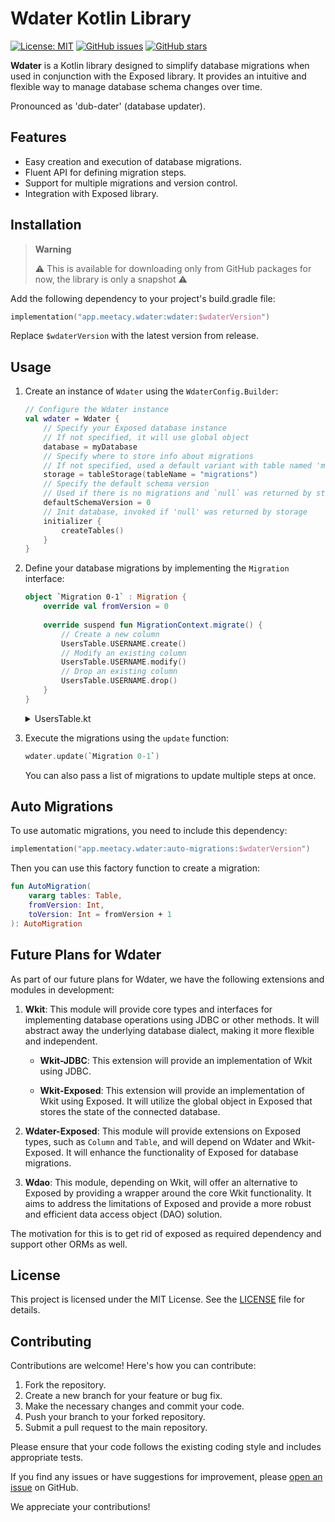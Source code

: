Wdater Kotlin Library
=====================

[![License: MIT](https://img.shields.io/badge/License-MIT-green.svg)](https://opensource.org/licenses/MIT) 
[![GitHub issues](https://img.shields.io/github/issues/meetacy/wdater.svg)](https://github.com/meetacy/wdater/issues) 
[![GitHub stars](https://img.shields.io/github/stars/meetacy/wdater.svg)](https://github.com/meetacy/wdater/stargazers)

**Wdater** is a Kotlin library designed to simplify database migrations when used in conjunction with the Exposed library. It provides an intuitive and flexible way to manage database schema changes over time.

Pronounced as 'dub-dater' (database updater).

Features
--------

*   Easy creation and execution of database migrations.
*   Fluent API for defining migration steps.
*   Support for multiple migrations and version control.
*   Integration with Exposed library.

Installation
------------

> **Warning**
> 
> ⚠️ This is available for downloading only from 
> GitHub packages for now, the library is only a snapshot ⚠️

Add the following dependency to your project's build.gradle file:

```kts
implementation("app.meetacy.wdater:wdater:$wdaterVersion")
```

Replace `$wdaterVersion` with the latest version from release.

Usage
-----

1.  Create an instance of `Wdater` using the `WdaterConfig.Builder`:

    ```kotlin
    // Configure the Wdater instance 
    val wdater = Wdater { 
        // Specify your Exposed database instance
        // If not specified, it will use global object
        database = myDatabase 
        // Specify where to store info about migrations
        // If not specified, used a default variant with table named 'migrations' 
        storage = tableStorage(tableName = "migrations")
        // Specify the default schema version
        // Used if there is no migrations and `null` was returned by storage
        defaultSchemaVersion = 0
        // Init database, invoked if 'null' was returned by storage
        initializer { 
            createTables() 
        }
    }
    ```

2.  Define your database migrations by implementing the `Migration` interface:

    ```kotlin
    object `Migration 0-1` : Migration { 
        override val fromVersion = 0 
        
        override suspend fun MigrationContext.migrate() {
            // Create a new column
            UsersTable.USERNAME.create() 
            // Modify an existing column
            UsersTable.USERNAME.modify()
            // Drop an existing column
            UsersTable.USERNAME.drop()
        } 
    }
    ```
    
    <details>
    <summary>
        UsersTable.kt
    </summary>
        
    ```kotlin
    object UsersTable : Table() {
        val USERNAME = varchar("USERNAME", length = USERNAME_MAX_LIMIT).nullable()
    }
    ```
    
    </details>

3.  Execute the migrations using the `update` function:

    ```kotlin
    wdater.update(`Migration 0-1`)
    ```
    
    You can also pass a list of migrations to update multiple steps at once.

Auto Migrations
---------------

To use automatic migrations, you need to include this dependency:

```kts
implementation("app.meetacy.wdater:auto-migrations:$wdaterVersion")
```

Then you can use this factory function to create a migration:

```kotlin
fun AutoMigration(
    vararg tables: Table,
    fromVersion: Int,
    toVersion: Int = fromVersion + 1
): AutoMigration
```

Future Plans for Wdater
-----------------------

As part of our future plans for Wdater, we have the following extensions and modules in development:

1.  **Wkit**: This module will provide core types and interfaces for implementing database operations using JDBC or other methods. It will abstract away the underlying database dialect, making it more flexible and independent.

    *   **Wkit-JDBC**: This extension will provide an implementation of Wkit using JDBC.

    *   **Wkit-Exposed**: This extension will provide an implementation of Wkit using Exposed. It will utilize the global object in Exposed that stores the state of the connected database.

2.  **Wdater-Exposed**: This module will provide extensions on Exposed types, such as `Column` and `Table`, and will depend on Wdater and Wkit-Exposed. It will enhance the functionality of Exposed for database migrations.

3.  **Wdao**: This module, depending on Wkit, will offer an alternative to Exposed by providing a wrapper around the core Wkit functionality. It aims to address the limitations of Exposed and provide a more robust and efficient data access object (DAO) solution.


The motivation for this is to get rid of exposed as required dependency and support
other ORMs as well.

License
-------

This project is licensed under the MIT License. See the [LICENSE](LICENSE) file for details.

Contributing
------------

Contributions are welcome! Here's how you can contribute:

1.  Fork the repository.
2.  Create a new branch for your feature or bug fix.
3.  Make the necessary changes and commit your code.
4.  Push your branch to your forked repository.
5.  Submit a pull request to the main repository.

Please ensure that your code follows the existing coding style and includes appropriate tests.

If you find any issues or have suggestions for improvement, please [open an issue](https://github.com/meetacy/wdater/issues) on GitHub.

We appreciate your contributions!
